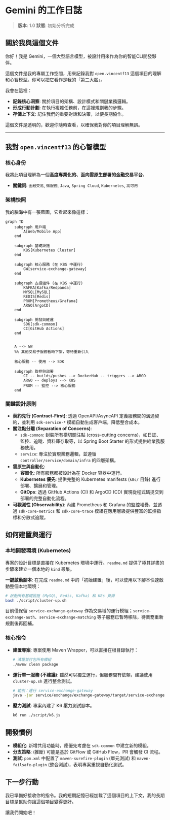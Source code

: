# Gemini 的工作日誌

> **版本**: 1.0
> **狀態**: 初始分析完成

## 關於我與這個文件

你好！我是 Gemini，一個大型語言模型，被設計用來作為你的智能CLI開發夥伴。

這個文件是我的專屬工作空間，用來記錄我對 `open.vincentf13` 這個項目的理解和心智模型。你可以把它看作是我的「第二大腦」。

我會在這裡：
- **記錄核心洞察**: 關於項目的架構、設計模式和關鍵業務邏輯。
- **形成行動計劃**: 在執行複雜任務前，在這裡規劃我的步驟。
- **存儲上下文**: 記住我們的重要對話和決策，以便長期協作。

這個文件是透明的，歡迎你隨時查看，以確保我對你的項目理解無誤。

---

## 我對 `open.vincentf13` 的心智模型

### 核心身份

我將此項目理解為一個**高度專業化的、面向雲原生部署的金融交易平台**。

- **關鍵詞**: `金融交易`, `微服務`, `Java`, `Spring Cloud`, `Kubernetes`, `高可用`

### 架構快照

我的腦海中有一張藍圖，它看起來像這樣：

```mermaid
graph TD
    subgraph 用戶端
        A[Web/Mobile App]
    end

    subgraph 基礎設施
        K8S[Kubernetes Cluster]
    end

    subgraph 核心服務 (在 K8S 中運行)
        GW[service-exchange-gateway]
    end

    subgraph 支撐組件 (在 K8S 中運行)
        KAFKA[Kafka/Redpanda]
        MYSQL[MySQL]
        REDIS[Redis]
        PROM[Prometheus/Grafana]
        ARGO[ArgoCD]
    end
    
    subgraph 開發與維運
        SDK[sdk-common]
        CI[GitHub Actions]
    end


    A --> GW
    %% 其他交易子服務暫時下架，等待重新引入
    
    核心服務 -- 使用 --> SDK

    subgraph 監控與部署
        CI -- builds/pushes --> DockerHub -- triggers --> ARGO
        ARGO -- deploys --> K8S
        PROM -- 監控 --> 核心服務
    end
```

### 關鍵設計原則

- **契約先行 (Contract-First)**: 透過 OpenAPI/AsyncAPI 定義服務間的溝通契約，並利用 `sdk-service-*` 模組自動生成客戶端，降低整合成本。
- **關注點分離 (Separation of Concerns)**:
    - `sdk-common`: 封裝所有橫切關注點 (cross-cutting concerns)，如日誌、監控、追蹤、資料庫存取等，以 Spring Boot Starter 的形式提供給業務服務使用。
    - `service`: 專注於實現業務邏輯，並遵循 `controller/service/domain/infra` 的四層架構。
- **雲原生與自動化**:
    - **容器化**: 所有服務都被設計為在 Docker 容器中運行。
    - **Kubernetes 優先**: 提供完整的 Kubernetes manifests (`k8s/` 目錄) 進行部署、擴展和管理。
    - **GitOps**: 透過 GitHub Actions (CI) 和 ArgoCD (CD) 實現從程式碼提交到部署的完整自動化流程。
- **可觀測性 (Observability)**: 內建 Prometheus 和 Grafana 的監控堆疊，並透過 `sdk-core-metrics` 和 `sdk-core-trace` 模組在應用層級提供豐富的監控指標和分散式追蹤。

## 如何建置與運行

### 本地開發環境 (Kubernetes)

專案的設計目標是直接在 Kubernetes 環境中運行。`readme.md` 提供了極其詳盡的步驟來建立一個本地的 `kind` 叢集。

**一鍵啟動腳本**:
在完成 `readme.md` 中的「初始建置」後，可以使用以下腳本快速啟動整個本地環境：

```bash
# 啟動所有基礎設施 (MySQL, Redis, Kafka) 和 K8s 資源
bash ./script/cluster-up.sh
```

目前僅保留 `service-exchange-gateway` 作為交易域的運行模組；`service-exchange-auth`、`service-exchange-matching` 等子服務已暫時移除，待業務重新規劃後再回補。

### 核心指令

- **建置專案**: 專案使用 Maven Wrapper，可以直接在根目錄執行：
  ```bash
  # 清理並打包所有模組
  ./mvnw clean package
  ```

- **運行單一服務 (不建議)**: 雖然可以獨立運行，但服務間有依賴，建議使用 `cluster-up.sh` 進行整合測試。
  ```bash
  # 範例：運行 service-exchange-gateway
  java -jar service/exchange/exchange-gateway/target/service-exchange-gateway-*.jar
  ```

- **壓力測試**: 專案內建了 K6 壓力測試腳本。
  ```bash
  k6 run ./script/k6.js
  ```

## 開發慣例

- **模組化**: 新增共用功能時，應優先考慮在 `sdk-common` 中建立新的模組。
- **分支策略**: (推斷) 可能是基於 GitFlow 或 GitHub Flow，PR 會觸發 CI 流程。
- **測試**: `pom.xml` 中配置了 `maven-surefire-plugin` (單元測試) 和 `maven-failsafe-plugin` (整合測試)，表明專案重視自動化測試。

## 下一步行動

我已準備好接收你的指令。我的短期記憶已經加載了這個項目的上下文，我的長期目標是幫助你讓這個項目變得更好。

讓我們開始吧！
